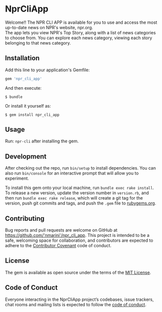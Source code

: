 # NprCliApp

Welcome!! The NPR CLI APP is available for you to use and access the most up-to-date news on NPR's website, npr.org.  
The app lets you view NPR's Top Story, along with a list of news categories to choose from.
You can explore each news category, viewing each story belonging to that news category.  

## Installation

Add this line to your application's Gemfile:

```ruby
gem 'npr_cli_app'
```

And then execute:

    $ bundle

Or install it yourself as:

    $ gem install npr_cli_app

## Usage

Run: `npr-cli` after installing the gem.

## Development

After checking out the repo, run `bin/setup` to install dependencies. You can also run `bin/console` for an interactive prompt that will allow you to experiment.

To install this gem onto your local machine, run `bundle exec rake install`. To release a new version, update the version number in `version.rb`, and then run `bundle exec rake release`, which will create a git tag for the version, push git commits and tags, and push the `.gem` file to [rubygems.org](https://rubygems.org).

## Contributing

Bug reports and pull requests are welcome on GitHub at https://github.com/'nmarini'/npr_cli_app. This project is intended to be a safe, welcoming space for collaboration, and contributors are expected to adhere to the [Contributor Covenant](http://contributor-covenant.org) code of conduct.

## License

The gem is available as open source under the terms of the [MIT License](https://opensource.org/licenses/MIT).

## Code of Conduct

Everyone interacting in the NprCliApp project’s codebases, issue trackers, chat rooms and mailing lists is expected to follow the [code of conduct](https://github.com/'nmarini'/npr_cli_app/blob/master/CODE_OF_CONDUCT.md).
